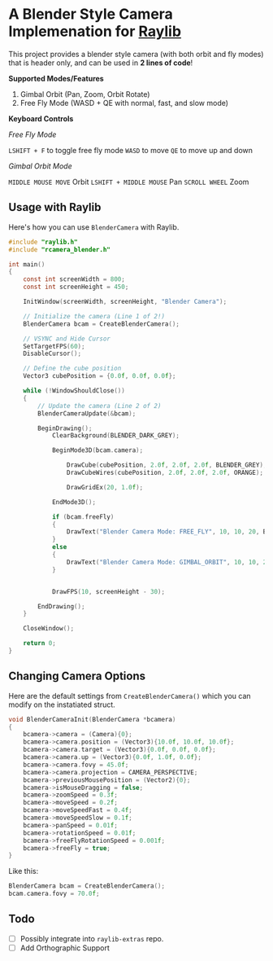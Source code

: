 # A Blender Style Camera Implemenation for [Raylib](https://github.com/raysan5/raylib)

This project provides a blender style camera (with both orbit and fly modes) that is header only, and can be used in **2 lines of code**!

**Supported Modes/Features**

1. Gimbal Orbit (Pan, Zoom, Orbit Rotate)
2. Free Fly Mode (WASD + QE with normal, fast, and slow mode)


**Keyboard Controls**

_Free Fly Mode_

`LSHIFT + F` to toggle free fly mode
`WASD` to move
`QE` to move up and down

_Gimbal Orbit Mode_

`MIDDLE MOUSE MOVE` Orbit
`LSHIFT + MIDDLE MOUSE` Pan
`SCROLL WHEEL` Zoom

## Usage with Raylib

Here's how you can use `BlenderCamera` with Raylib.

```c
#include "raylib.h"
#include "rcamera_blender.h"

int main()
{
    const int screenWidth = 800;
    const int screenHeight = 450;

    InitWindow(screenWidth, screenHeight, "Blender Camera");

    // Initialize the camera (Line 1 of 2!)
    BlenderCamera bcam = CreateBlenderCamera();

    // VSYNC and Hide Cursor
    SetTargetFPS(60);
    DisableCursor();

    // Define the cube position
    Vector3 cubePosition = {0.0f, 0.0f, 0.0f};

    while (!WindowShouldClose())
    {
        // Update the camera (Line 2 of 2)
        BlenderCameraUpdate(&bcam);

        BeginDrawing();
            ClearBackground(BLENDER_DARK_GREY);

            BeginMode3D(bcam.camera);

                DrawCube(cubePosition, 2.0f, 2.0f, 2.0f, BLENDER_GREY);
                DrawCubeWires(cubePosition, 2.0f, 2.0f, 2.0f, ORANGE);

                DrawGridEx(20, 1.0f);

            EndMode3D();

            if (bcam.freeFly)
            {
                DrawText("Blender Camera Mode: FREE_FLY", 10, 10, 20, BLENDER_GREY);
            }
            else
            {
                DrawText("Blender Camera Mode: GIMBAL_ORBIT", 10, 10, 20, BLENDER_GREY);
            }


            DrawFPS(10, screenHeight - 30);

        EndDrawing();
    }

    CloseWindow();

    return 0;
}

```

## Changing Camera Options


Here are the default settings from `CreateBlenderCamera()` which you can modify on the instatiated struct.

```c
void BlenderCameraInit(BlenderCamera *bcamera)
{
    bcamera->camera = (Camera){0};
    bcamera->camera.position = (Vector3){10.0f, 10.0f, 10.0f};
    bcamera->camera.target = (Vector3){0.0f, 0.0f, 0.0f};
    bcamera->camera.up = (Vector3){0.0f, 1.0f, 0.0f};
    bcamera->camera.fovy = 45.0f;
    bcamera->camera.projection = CAMERA_PERSPECTIVE;
    bcamera->previousMousePosition = (Vector2){0};
    bcamera->isMouseDragging = false;
    bcamera->zoomSpeed = 0.3f;
    bcamera->moveSpeed = 0.2f;
    bcamera->moveSpeedFast = 0.4f;
    bcamera->moveSpeedSlow = 0.1f;
    bcamera->panSpeed = 0.01f;
    bcamera->rotationSpeed = 0.01f;
    bcamera->freeFlyRotationSpeed = 0.001f;
    bcamera->freeFly = true;
}
```

Like this:

```c
BlenderCamera bcam = CreateBlenderCamera();
bcam.camera.fovy = 70.0f;
```

## Todo

- [ ] Possibly integrate into `raylib-extras` repo.
- [ ] Add Orthographic Support